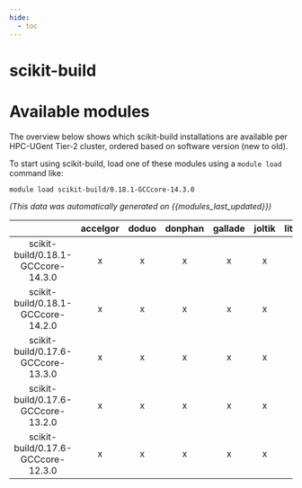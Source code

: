 ```yaml
---
hide:
  - toc
---
```


scikit-build
============

# Available modules


The overview below shows which scikit-build installations are available per HPC-UGent Tier-2 cluster, ordered based on software version (new to old).

To start using scikit-build, load one of these modules using a `module load` command like:

```shell
module load scikit-build/0.18.1-GCCcore-14.3.0
```

*(This data was automatically generated on {{modules_last_updated}})*

| |accelgor|doduo|donphan|gallade|joltik|litleo|shinx|
| :---: | :---: | :---: | :---: | :---: | :---: | :---: | :---: |
|scikit-build/0.18.1-GCCcore-14.3.0|x|x|x|x|x|x|x|
|scikit-build/0.18.1-GCCcore-14.2.0|x|x|x|x|x|x|x|
|scikit-build/0.17.6-GCCcore-13.3.0|x|x|x|x|x|x|x|
|scikit-build/0.17.6-GCCcore-13.2.0|x|x|x|x|x|x|x|
|scikit-build/0.17.6-GCCcore-12.3.0|x|x|x|x|x|x|x|
